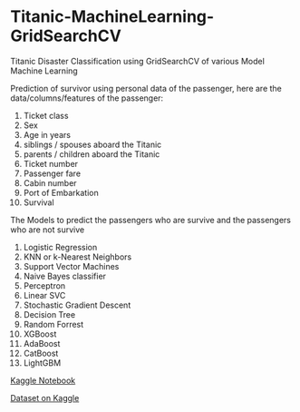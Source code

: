 # Titanic-MachineLearning-GridSearchCV
Titanic Disaster Classification using GridSearchCV of various Model Machine Learning

Prediction of survivor using personal data of the passenger, here are the data/columns/features of the passenger:
1. Ticket class
2. Sex
3. Age in years	
4. siblings / spouses aboard the Titanic	
5. parents / children aboard the Titanic	
6. Ticket number	
7. Passenger fare	
8. Cabin number	
9. Port of Embarkation
10. Survival 

The Models to predict the passengers who are survive and the passengers who are not survive
1. Logistic Regression
2. KNN or k-Nearest Neighbors
3. Support Vector Machines
4. Naive Bayes classifier
5. Perceptron
6. Linear SVC
7. Stochastic Gradient Descent
8. Decision Tree
9. Random Forrest
10. XGBoost
11. AdaBoost
12. CatBoost
13. LightGBM

[Kaggle Notebook](https://www.kaggle.com/muhardianabasandi/titanic-data-gridsearchcv)

[Dataset on Kaggle](https://www.kaggle.com/c/titanic)
